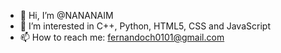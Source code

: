 - 👋 Hi, I’m @NANANAIM
- 👀 I’m interested in C++, Python, HTML5, CSS and JavaScript
- 📫 How to reach me: fernandoch0101@gmail.com
